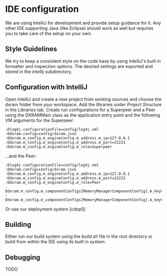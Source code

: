 # IDE configuration
We are using IntelliJ for development and provide setup guidance for it. Any other IDE supporting Java (like Eclipse)
should work as well but requires you to take care of the setup on your own.

## Style Guidelines
We try to keep a consistent style on the code base by using IntelliJ's built in formatter and inspection options. The
desired settings are exported and stored in the *intellij* subdirectory.

## Configuration with IntelliJ
Open IntelliJ and create a new project from existing sources and choose the dxram folder from your workspace. Add the
libraries under _Project Structure_ in the _Libraries_ tab. Create run configurations for a Superpeer and a Peer using
the DXRAMMain class as the application entry point and the following VM arguments for the Superpeer:
```
-Dlog4j.configurationFile=config/log4j.xml
-Ddxram.config=config/dxram.json
-Ddxram.m_config.m_engineConfig.m_address.m_ip=127.0.0.1
-Ddxram.m_config.m_engineConfig.m_address.m_port=22221
-Ddxram.m_config.m_engineConfig.m_role=Superpeer
```
...and the Peer:
```
-Dlog4j.configurationFile=config/log4j.xml
-Ddxram.config=config/dxram.json
-Ddxram.m_config.m_engineConfig.m_address.m_ip=127.0.0.1
-Ddxram.m_config.m_engineConfig.m_address.m_port=22222
-Ddxram.m_config.m_engineConfig.m_role=Peer
-Ddxram.m_config.m_componentConfigs[MemoryManagerComponentConfig].m_keyValueStoreSize.m_value=128
-Ddxram.m_config.m_componentConfigs[MemoryManagerComponentConfig].m_keyValueStoreSize.m_unit=mb
```

Or use our deployment system [cdepl](

## Building
Either run our build system using the *build.sh* file in the root directory or build from within the IDE using its
built in system.

## Debugging
TODO
